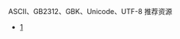 ASCII、GB2312、GBK、Unicode、UTF-8
推荐资源
- [1](https://www.bilibili.com/video/BV1gZ4y1x7p7/?spm_id_from=autoNext)